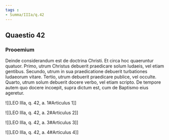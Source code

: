 ```yaml
---
tags : 
- Summa/IIIa/q.42
---
```


## Quaestio 42

### Prooemium

Deinde considerandum est de doctrina Christi. Et circa hoc quaeruntur quatuor. Primo, utrum Christus debuerit praedicare solum Iudaeis, vel etiam gentibus. Secundo, utrum in sua praedicatione debuerit turbationes Iudaeorum vitare. Tertio, utrum debuerit praedicare publice, vel occulte. Quarto, utrum solum debuerit docere verbo, vel etiam scripto. De tempore autem quo docere incoepit, supra dictum est, cum de Baptismo eius ageretur.

![[LEO IIIa, q. 42, a. 1#Articulus 1]]

![[LEO IIIa, q. 42, a. 2#Articulus 2]]

![[LEO IIIa, q. 42, a. 3#Articulus 3]]

![[LEO IIIa, q. 42, a. 4#Articulus 4]]

